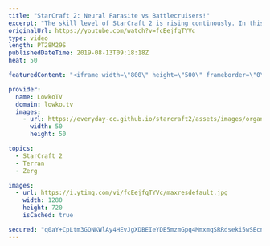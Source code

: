```yaml
---
title: "StarCraft 2: Neural Parasite vs Battlecruisers!"
excerpt: "The skill level of StarCraft 2 is rising continously. In this professional match of Zerg versus Terran we see two top-level players fight it out with unorthodox strategies, including Battlecruisers, Nydus Worms and Swarm Hosts.  Get more videos & support my work: http://www.patreon.com/lowkotv  Be part"
originalUrl: https://youtube.com/watch?v=fcEejfqTYVc
type: video
length: PT28M29S
publishedDateTime: 2019-08-13T09:18:18Z
heat: 50

featuredContent: "<iframe width=\"800\" height=\"500\" frameborder=\"0\" src=\"https://www.youtube.com/embed/fcEejfqTYVc\" allow=\"accelerometer; autoplay; encrypted-media; gyroscope; picture-in-picture\" allowfullscreen></iframe>"

provider:
  name: LowkoTV
  domain: lowko.tv
  images:
    - url: https://everyday-cc.github.io/starcraft2/assets/images/organizations/lowko.tv-50x50.jpg
      width: 50
      height: 50

topics:
  - StarCraft 2
  - Terran
  - Zerg

images:
  - url: https://i.ytimg.com/vi/fcEejfqTYVc/maxresdefault.jpg
    width: 1280
    height: 720
    isCached: true

secured: "q0aY+CpLtm3GQNKWlAy4HEvJgXDBEIeYDE5mzmGpq4MmxmqSRRdseki5wSEcnoB8sGhdp9hPjxZey2+eGvCsPOZVszTtSRKQy8ML8ii/kh1dw2eRy1CIF9zIVzR9bGP3sIgSwJOKRJfnIq2KPaSCarVlrX8CD7yv1xwfBQcJkoMEygeM5FJlDL24HSVmwQ6KI+gv/+QF2AKGua4AsNBtFnUwWH/WCfXq8fEam8dzrZMb1cHp1bEufMogESjo9zDCul8NFo4of0zfUbBnsv4qQh1/HTK5KZ5//a+Sj7Xmu75HuZvdP5lUehrzgsE7idQUDM8OzZcVndJ8k1JukSTj4fOKDVrZqUDbpS6FRdBL+/lyuSKEvUKjiKdg6E/JzyU+og6vYEq/IB1FWQRpgrs+pOUvGiJuff3XGBbMFBw2tSgFki/zFbn4wRg/7nch/H5G;/z/2zqELwpfcWfSsyY3mdw=="
---
```


